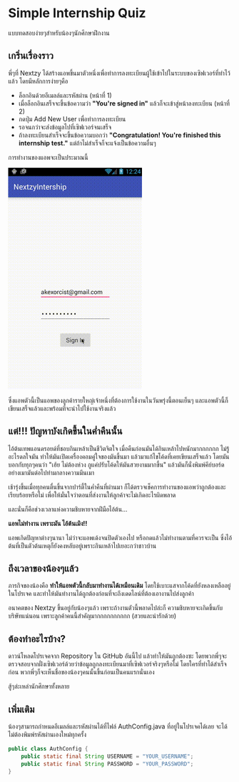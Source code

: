 # Simple Internship Quiz
แบบทดสอบง่ายๆสำหรับน้องๆนักศึกษาฝึกงาน

## เกริ่นเรื่องราว

พี่ๆที่ Nextzy ได้สร้างแอพขึ้นมาตัวหนึ่งเพื่อทำการลงทะเบียนผู้ใช้เข้าไปในระบบของเซิฟเวอร์ที่ทำไว้แล้ว โดยมีหลักการง่ายๆคือ 
  * ล็อกอินด้วยอีเมลล์และรหัสผ่าน (หน้าที่ 1)
  * เมื่อล็อกอินเสร็จจะขึ้นข้อความว่า **"You're signed in"** แล้วก็จะเข้าสู่หน้าลงทะเบียน (หน้าที่ 2)
  * กดปุ่ม Add New User เพื่อทำการลงทะเบียน
  * รอจนกว่าจะส่งข้อมูลไปที่เซิฟเวอร์จนเสร็จ
  * ถ้าลงทะเบียนสำเร็จจะขึ้นข้อความบอกว่า **"Congratulation! You're finished this internship test."** แต่ถ้าไม่สำเร็จก็จะแจ้งเป็นข้อความอื่นๆ

การทำงานของแอพจะเป็นประมาณนี้

![Screenshot](image/result.gif)

ซึ่งแอพตัวนี้เป็นแอพของลูกค้ารายใหญ่เจ้าหนึ่งที่ต้องการใช้งานในวันพรุ่งนี้ตอนเย็นๆ และแอพตัวนี้ก็เขียนเสร็จแล้วและพร้อมที่จะนำไปใช้งานจริงแล้ว


## แต่!!! ปัญหาบังเกิดขึ้นในค่ำคืนนั้น
ไอ้ต้นเทพแอนดรอยด์ที่ชอบกินเหล้าเป็นชีวิตจิตใจ เมื่อคืนก่อนมันได้กินเหล้าไปหนักมากกกกกก ไม่รู้อะไรดลใจมัน ทำให้มันเปิดเครื่องคอมคู่ใจของมันขึ้นมา แล้วมาแก้ไขโค้ดที่เคยเขียนเสร็จแล้ว โดยมันบอกกับทุกๆคนว่า "เฮ้ย ไม่ต้องห่วง กูแค่ปรับโค้ดให้มันสวยงามมากขึ้น" แล้วมันก็นั่งพิมพ์คีย์บอร์ดอย่างเมามันต่อไปท่ามกลางความมึนเมา

เช้ารุ่งขึ้นเมื่อทุกคนตื่นขึ้นจากปาร์ตี้ในค่ำคืนที่ผ่านมา ก็ได้ตรวจเช็คการทำงานของแอพว่าถูกต้องและเรียบร้อยหรือไม่ เพื่อให้มั่นใจว่าตอนที่ส่งงานให้ลูกค้าจะไม่เกิดอะไรผิดพลาด

และนั่นก็คือช่วงเวลาแห่งความชิบหายจากฝีมือไอ้ต้น...

**แอพไม่ทำงาน เพราะมัน ไอ้ต้นเมิง!!**

แอพเกิดปัญหาต่างๆนานา ไม่ว่าจะแอพเด้งจนปิดตัวเองไป หรือกดแล้วไม่ทำงานตามที่ควรจะเป็น ซึ่งไอ้ต้นที่เป็นตัวต้นเหตุก็ยังคงหลับอยู่เพราะกินเหล้าไปเยอะกว่าชาวบ้าน

## ถึงเวลาของน้องๆแล้ว

ภารกิจของน้องคือ **ทำให้แอพตัวนี้กลับมาทำงานได้เหมือนเดิม** โดยใช้เบาะแสจากโค้ดที่ยังหลงเหลืออยู่ในโปรเจค และทำให้มันทำงานได้ถูกต้องก่อนที่จะถึงเดดไลน์ที่ต้องเอางานไปส่งลูกค้า
 
อนาคตของ Nextzy ขึ้นอยู่กับน้องๆแล้ว เพราะถ้างานตัวนี้พลาดไปล่ะก็ ความชิบหายจะเกิดขึ้นกับบริษัทแน่นอน เพราะลูกค้าคนนี้สำคัญมากกกกกกกกกก (สวยและน่ารักด้วย)
  
## ต้องทำอะไรบ้าง?
ดาวน์โหลดโปรเจคจาก Repository ใน GitHub อันนี้ไป แล้วทำให้มันถูกต้องซะ โดยพวกพี่ๆจะตรวจสอบจากฝั่งเซิฟเวอร์ด้วยว่าข้อมูลถูกลงทะเบียนมาที่เซิฟเวอร์จริงๆหรือไม่ โดยใครที่ทำได้สำเร็จก่อน พวกพี่ๆก็จะเห็นชื่อของน้องๆคนนั้นขึ้นก่อนเป็นคนแรกนั่นเอง

สู้ๆล่ะเหล่านักศึกษาทั้งหลาย

## เพิ่มเติม
น้องๆสามารถกำหนดอีเมลล์และรหัสผ่านได้ที่ไฟล์ AuthConfig.java ที่อยู่ในโปรเจคได้เลย จะได้ไม่ต้องพิมพ์รหัสผ่านเองใหม่ทุกครั้ง

```java
public class AuthConfig {
    public static final String USERNAME = "YOUR_USERNAME";
    public static final String PASSWORD = "YOUR_PASSWORD";
}
```






